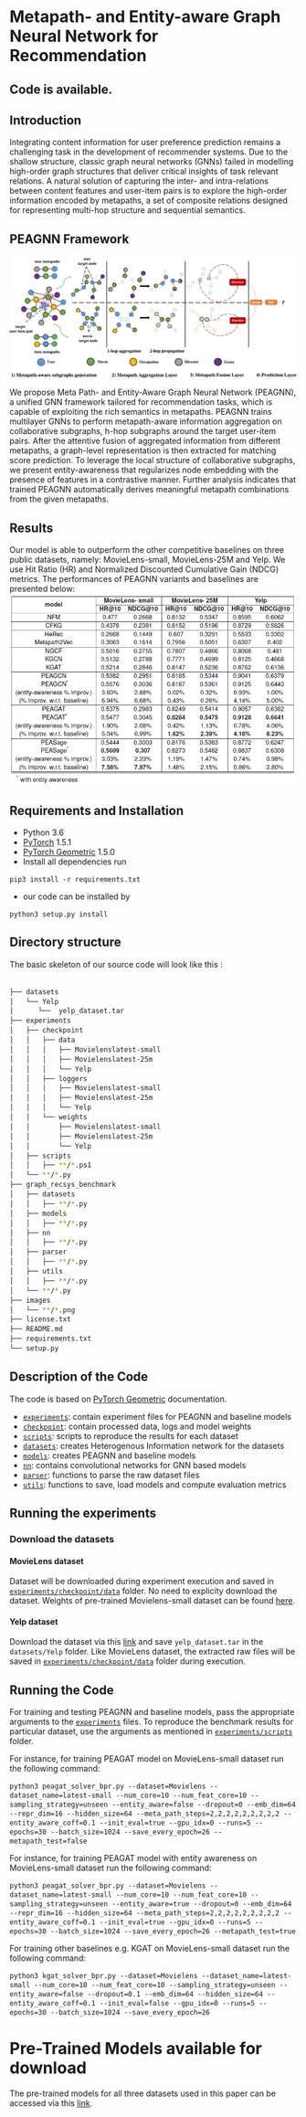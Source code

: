 # Metapath- and Entity-aware Graph Neural Network for Recommendation
## Code is available.

## Introduction

Integrating content information for user preference prediction remains a challenging task in the development of recommender systems.
Due to the shallow structure, classic graph neural networks (GNNs) failed in modelling high-order graph structures that deliver critical insights of task relevant relations.
A natural solution of capturing the inter- and intra-relations between content features and user-item pairs is to explore the high-order information encoded by metapaths, a set of composite relations designed for representing multi-hop structure and sequential semantics.

<!-- <img align="left" src="./images/HIN.png" width="400" height="400">
<img align="left" src="./images/schema.png" width="300" height="100">
<img align="left" src="./images/metapaths.png" width="300" height="300"> --> 

## PEAGNN Framework 

![framework](images/framework.png)

We propose Meta Path- and Entity-Aware Graph Neural Network (PEAGNN), a unified GNN framework tailored for recommendation tasks, which is capable of exploiting the rich semantics in metapaths. PEAGNN trains multilayer GNNs to perform metapath-aware information aggregation on collaborative subgraphs, h-hop subgraphs around the target user-item pairs. After the attentive fusion of aggregated information from different metapaths, a graph-level representation is then extracted for matching score prediction. To leverage the local structure of collaborative subgraphs, we present entity-awareness that regularizes node embedding with the presence of features in a contrastive manner. Further analysis indicates that trained PEAGNN automatically derives meaningful metapath combinations from the given metapaths.

## Results
Our model is able to outperform the other competitive baselines on three public datasets, namely: MovieLens-small, MovieLens-25M and Yelp. We use Hit Ratio (HR) and Normalized Discounted Cumulative Gain (NDCG) metrics.
The performances of PEAGNN variants and baselines are presented below:
![results](images/results.png)

## Requirements and Installation
* Python 3.6
* [PyTorch](http://pytorch.org/) 1.5.1
* [PyTorch Geometric](https://github.com/rusty1s/pytorch_geometric) 1.5.0
* Install all dependencies run
```
pip3 install -r requirements.txt
```
* our code can be installed by
```
python3 setup.py install
```

## Directory structure

The basic skeleton of our source code will look like this :
```bash

├── datasets
│   └── Yelp
│      └──  yelp_dataset.tar
├── experiments
│   ├── checkpoint
│   │   ├── data
│   │   │   ├── Movielenslatest-small
│   │   │   ├── Movielenslatest-25m
│   │   │   └── Yelp
│   │   ├── loggers
│   │   │   ├── Movielenslatest-small
│   │   │   ├── Movielenslatest-25m
│   │   │   └── Yelp
│   │   └── weights
│   │       ├── Movielenslatest-small
│   │       ├── Movielenslatest-25m
│   │       └── Yelp
│   ├── scripts
│   │   ├── **/*.ps1
│   └── **/*.py
├── graph_recsys_benchmark
│   ├── datasets
│   │   ├── **/*.py
│   ├── models
│   │   ├── **/*.py
│   ├── nn
│   │   ├── **/*.py
│   ├── parser
│   │   ├── **/*.py
│   ├── utils
│   │   ├── **/*.py
│   └── **/*.py
├── images
│   └── **/*.png
├── license.txt
├── README.md
├── requirements.txt
└── setup.py
```

## Description of the Code
The code is based on [PyTorch Geometric](https://github.com/rusty1s/pytorch_geometric) documentation. 

- [`experiments`](experiments): contain experiment files for PEAGNN and baseline models
- [`checkpoint`](experiments/checkpoint): contain processed data, logs and model weights
- [`scripts`](experiments/scripts): scripts to reproduce the results for each dataset
- [`datasets`](graph_recsys_benchmark/datasets): creates Heterogenous Information network for the datasets
- [`models`](graph_recsys_benchmark/models): creates PEAGNN and baseline models 
- [`nn`](graph_recsys_benchmark/nn): contains convolutional networks for GNN based models
- [`parser`](graph_recsys_benchmark/parser): functions to parse the raw dataset files
- [`utils`](graph_recsys_benchmark/utils): functions to save, load models and compute evaluation metrics

## Running the experiments 

### Download the datasets
#### MovieLens dataset

Dataset will be downloaded during experiment execution and saved in [``experiments/checkpoint/data``](experiments/checkpoint/data) folder. No need to explicity download the dataset. Weights of pre-trained Movielens-small dataset can be found [here](experiments/checkpoint/weights/Movielenslatest-small).

#### Yelp dataset

Download the dataset via this [link](https://www.yelp.com/dataset/download) and save ``yelp_dataset.tar``  in the ``datasets/Yelp`` folder.
Like MovieLens dataset, the extracted raw files will be saved in [``experiments/checkpoint/data``](experiments/checkpoint/data) folder during execution.

## Running the Code

For training and testing PEAGNN and baseline models, pass the appropriate arguments to the [``experiments``](experiments) files.
To reproduce the benchmark results for particular dataset, use the arguments as mentioned in [``experiments/scripts``](experiments/scripts) folder.

For instance, for training PEAGAT model on MovieLens-small dataset run the following command:

```
python3 peagat_solver_bpr.py --dataset=Movielens --dataset_name=latest-small --num_core=10 --num_feat_core=10 --sampling_strategy=unseen --entity_aware=false --dropout=0 --emb_dim=64 --repr_dim=16 --hidden_size=64 --meta_path_steps=2,2,2,2,2,2,2,2,2 --entity_aware_coff=0.1 --init_eval=true --gpu_idx=0 --runs=5 --epochs=30 --batch_size=1024 --save_every_epoch=26 --metapath_test=false
```

For instance, for training PEAGAT model with entity awareness on MovieLens-small dataset run the following command:

```
python3 peagat_solver_bpr.py --dataset=Movielens --dataset_name=latest-small --num_core=10 --num_feat_core=10 --sampling_strategy=unseen --entity_aware=true --dropout=0 --emb_dim=64 --repr_dim=16 --hidden_size=64 --meta_path_steps=2,2,2,2,2,2,2,2,2 --entity_aware_coff=0.1 --init_eval=true --gpu_idx=0 --runs=5 --epochs=30 --batch_size=1024 --save_every_epoch=26 --metapath_test=true
```

For training other baselines e.g. KGAT on MovieLens-small dataset run the following command:

```
python3 kgat_solver_bpr.py --dataset=Movielens --dataset_name=latest-small --num_core=10 --num_feat_core=10 --sampling_strategy=unseen --entity_aware=false --dropout=0.1 --emb_dim=64 --hidden_size=64 --entity_aware_coff=0.1 --init_eval=false --gpu_idx=0 --runs=5 --epochs=30 --batch_size=1024 --save_every_epoch=26
```

# Pre-Trained Models available for download
The pre-trained models for all three datasets used in this paper can be accessed via this [link](https://drive.google.com/drive/folders/1Y9sTnS_TXk3d8Hv5_I061w-iA3lmdU0e?usp=sharing).











